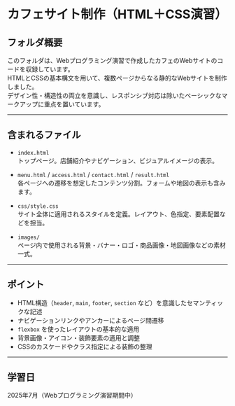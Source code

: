 # カフェサイト制作（HTML＋CSS演習）

## フォルダ概要

このフォルダは、Webプログラミング演習で作成したカフェのWebサイトのコードを収録しています。  
HTMLとCSSの基本構文を用いて、複数ページからなる静的なWebサイトを制作しました。  
デザイン性・構造性の両立を意識し、レスポンシブ対応は除いたベーシックなマークアップに重点を置いています。

---

## 含まれるファイル

- `index.html`  
  トップページ。店舗紹介やナビゲーション、ビジュアルイメージの表示。

- `menu.html` / `access.html` / `contact.html` / `result.html`  
  各ページへの遷移を想定したコンテンツ分割。フォームや地図の表示も含みます。

- `css/style.css`  
  サイト全体に適用されるスタイルを定義。レイアウト、色指定、要素配置などを担当。

- `images/`  
  ページ内で使用される背景・バナー・ロゴ・商品画像・地図画像などの素材一式。

---

## ポイント

- HTML構造（`header`, `main`, `footer`, `section` など）を意識したセマンティックな記述
- ナビゲーションリンクやアンカーによるページ間遷移
- `flexbox` を使ったレイアウトの基本的な適用
- 背景画像・アイコン・装飾要素の適用と調整
- CSSのカスケードやクラス指定による装飾の整理

---

## 学習日

2025年7月（Webプログラミング演習期間中）
